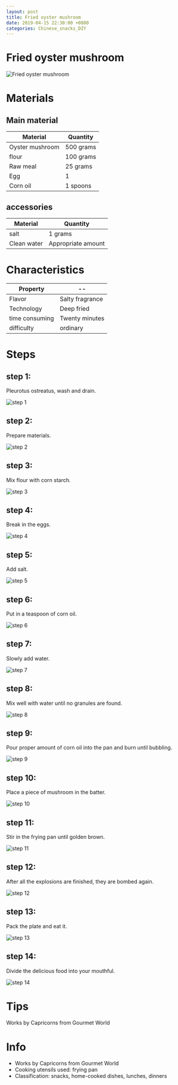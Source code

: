 ```yaml
---
layout: post
title: Fried oyster mushroom
date: 2019-04-15 22:30:00 +0800
categories: Chinese_snacks_DIY
---
```


# Fried oyster mushroom

![Fried oyster mushroom]({{site.baseurl}}/img/420360/420360.jpg)

# Materials


## Main material

Material|Quantity
--|--
Oyster mushroom|500 grams
flour|100 grams
Raw meal|25 grams
Egg|1
Corn oil|1 spoons

## accessories

Material|Quantity
--|--
salt|1 grams
Clean water|Appropriate amount

# Characteristics

Property|--
--|--
Flavor|Salty fragrance
Technology|Deep fried
time consuming|Twenty minutes
difficulty|ordinary

# Steps

## step 1:

Pleurotus ostreatus, wash and drain.

![step 1]({{site.baseurl}}/img/420360/1.jpg)

## step 2:

Prepare materials.

![step 2]({{site.baseurl}}/img/420360/2.jpg)

## step 3:

Mix flour with corn starch.

![step 3]({{site.baseurl}}/img/420360/3.jpg)

## step 4:

Break in the eggs.

![step 4]({{site.baseurl}}/img/420360/4.jpg)

## step 5:

Add salt.

![step 5]({{site.baseurl}}/img/420360/5.jpg)

## step 6:

Put in a teaspoon of corn oil.

![step 6]({{site.baseurl}}/img/420360/6.jpg)

## step 7:

Slowly add water.

![step 7]({{site.baseurl}}/img/420360/7.jpg)

## step 8:

Mix well with water until no granules are found.

![step 8]({{site.baseurl}}/img/420360/8.jpg)

## step 9:

Pour proper amount of corn oil into the pan and burn until bubbling.

![step 9]({{site.baseurl}}/img/420360/9.jpg)

## step 10:

Place a piece of mushroom in the batter.

![step 10]({{site.baseurl}}/img/420360/10.jpg)

## step 11:

Stir in the frying pan until golden brown.

![step 11]({{site.baseurl}}/img/420360/11.jpg)

## step 12:

After all the explosions are finished, they are bombed again.

![step 12]({{site.baseurl}}/img/420360/12.jpg)

## step 13:

Pack the plate and eat it.

![step 13]({{site.baseurl}}/img/420360/13.jpg)

## step 14:

Divide the delicious food into your mouthful.

![step 14]({{site.baseurl}}/img/420360/14.jpg)

# Tips

Works by Capricorns from Gourmet World

# Info

- Works by Capricorns from Gourmet World
- Cooking utensils used: frying pan
- Classification: snacks, home-cooked dishes, lunches, dinners